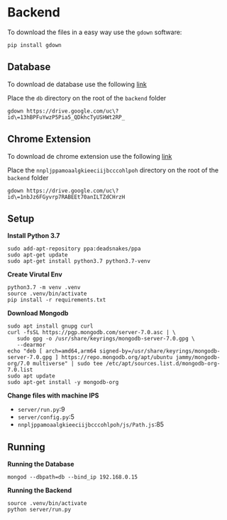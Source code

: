 # Backend

To download the files in a easy way use the `gdown` software:

```
pip install gdown
```

## Database

To download de database use the following [link](https://drive.google.com/file/d/13hBPFuYwzP5Pia5_QDkhcTyUSHWt2RP_/view?usp=sharing)

Place the `db` directory on the root of the `backend` folder

```
gdown https://drive.google.com/uc\?id\=13hBPFuYwzP5Pia5_QDkhcTyUSHWt2RP_
```

## Chrome Extension

To download de chrome extension use the following [link](https://drive.google.com/file/d/1nbJz6FGyvrp7RABEEt70anILTZdCHrzH/view?usp=sharing)

Place the `nnpljppamoaalgkieeciijbcccohlpoh` directory on the root of the `backend` folder


```
gdown https://drive.google.com/uc\?id\=1nbJz6FGyvrp7RABEEt70anILTZdCHrzH
```

## Setup

**Install Python 3.7**

```
sudo add-apt-repository ppa:deadsnakes/ppa
sudo apt-get update
sudo apt-get install python3.7 python3.7-venv
```

**Create Virutal Env**

```
python3.7 -m venv .venv
source .venv/bin/activate
pip install -r requirements.txt
```

**Download Mongodb**

```
sudo apt install gnupg curl
curl -fsSL https://pgp.mongodb.com/server-7.0.asc | \
   sudo gpg -o /usr/share/keyrings/mongodb-server-7.0.gpg \
   --dearmor
echo "deb [ arch=amd64,arm64 signed-by=/usr/share/keyrings/mongodb-server-7.0.gpg ] https://repo.mongodb.org/apt/ubuntu jammy/mongodb-org/7.0 multiverse" | sudo tee /etc/apt/sources.list.d/mongodb-org-7.0.list
sudo apt update
sudo apt-get install -y mongodb-org
```

**Change files with machine IPS**

- `server/run.py`:9
- `server/config.py`:5
- `nnpljppamoaalgkieeciijbcccohlpoh/js/Path.js`:85

## Running

**Running the Database**

```
mongod --dbpath=db --bind_ip 192.168.0.15
```

**Running the Backend**

```
source .venv/bin/activate
python server/run.py
```
